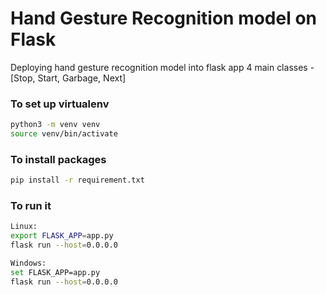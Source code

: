 # Hand Gesture Recognition model on Flask
Deploying hand gesture recognition model into flask app
4 main classes - [Stop, Start, Garbage, Next]

### To set up virtualenv
```bash
python3 -m venv venv
source venv/bin/activate
```

### To install packages
```bash
pip install -r requirement.txt
```

### To run it
```bash
Linux:
export FLASK_APP=app.py
flask run --host=0.0.0.0
```

```bash
Windows:
set FLASK_APP=app.py
flask run --host=0.0.0.0
```
